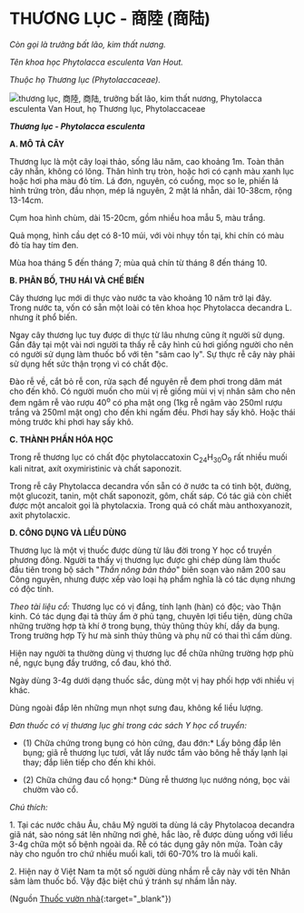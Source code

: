 # THƯƠNG LỤC - 商陸 (商陆)

*Còn gọi là trưởng bất lão, kim thất nương.*

*Tên khoa học Phytolacca esculenta Van Hout.*

*Thuộc họ Thương lục (Phytolaccaceae).*

![thương lục, 商陸, 商陆, trưởng bất lão, kim thất nương, Phytolacca esculenta Van Hout, họ Thương lục, Phytolaccaceae](/imgs/caythuoc/dtl/thuong-luc.jpg)

***Thương lục - Phytolacca esculenta***

**A. MÔ TẢ CÂY**

Thương lục là một cây loại thảo, sống lâu năm, cao khoảng 1m. Toàn thân cây nhẵn, không có lông. Thân hình trụ tròn, hoặc hơi có cạnh màu xanh lục hoặc hơi pha màu đỏ tím. Lá đơn, nguyên, có cuống, mọc so le, phiến lá hình trứng tròn, đầu nhọn, mép lá nguyên, 2 mặt lá nhẵn, dài 10-38cm, rộng 13-14cm.

Cụm hoa hình chùm, dài 15-20cm, gồm nhiều hoa mẫu 5, màu trắng.

Quả mọng, hình cầu dẹt có 8-10 múi, với vòi nhụy tồn tại, khi chín có màu đỏ tía hay tím đen.

Mùa hoa tháng 5 đến tháng 7; mùa quả chín từ tháng 8 đến tháng 10.

**B. PHÂN BỐ, THU HÁI VÀ CHẾ BIẾN**

Cây thương lục mới di thực vào nước ta vào khoảng 10 năm trở lại đây. Trong nước ta, vốn có sẵn một loài có tên khoa học Phytolacca decandra L. nhưng ít phổ biến.

Ngay cây thương lục tuy được di thực từ lâu nhưng cũng ít người sử dụng. Gần đây tại một vài nơi người ta thấy rễ cây hình củ hơi giống người cho nên có người sử dụng làm thuốc bổ với tên "sâm cao ly". Sự thực rễ cây này phải sử dụng hết sức thận trọng vì có chất độc.

Đào rễ về, cắt bỏ rễ con, rửa sạch để nguyên rễ đem phơi trong dâm mát cho đến khô. Có người muốn cho mùi vị rễ giống mùi vị vị nhân sâm cho nên đem ngâm rễ vào rượu 40<sup>o</sup> có pha mật ong (1kg rễ ngâm vào 250ml rượu trắng và 250ml mật ong) cho đến khi ngấm đều. Phơi hay sấy khô. Hoặc thái mỏng trước khi phơi hay sấy khô.

**C. THÀNH PHẦN HÓA HỌC**

Trong rễ thương lục có chất độc phytolaccatoxin C<sub>24</sub>H<sub>30</sub>O<sub>9</sub> rất nhiều muối kali nitrat, axít oxymiristinic và chất saponozit.

Trong rễ cây Phytolacca decandra vốn sẵn có ở nước ta có tinh bột, đường, một glucozit, tanin, một chất saponozit, gôm, chất sáp. Có tác giả còn chiết được một ancaloit gọi là phytolacxia. Trong quả có chất màu anthoxyanozit, axit phytolacxic.

**D. CÔNG DỤNG VÀ LIỀU DÙNG**

Thương lục là một vị thuốc được dùng từ lâu đời trong Y học cổ truyền phương đông. Người ta thấy vị thương lục được ghi chép dùng làm thuốc đầu tiên trong bộ sách "*Thần nông bản thảo*" biên soạn vào năm 200 sau Công nguyên, nhưng được xếp vào loại hạ phẩm nghĩa là có tác dụng nhưng có độc tính.

*Theo tài liệu cổ:* Thương lục có vị đắng, tính lạnh (hàn) có độc; vào Thận kinh. Có tác dụng đại tả thùy ẩm ở phủ tạng, chuyên lợi tiểu tiện, dùng chữa những trường hợp tà khí ở trong bụng, thủy thũng thủy khí, dầy da bụng. Trong trường hợp Tỳ hư mà sinh thủy thũng và phụ nữ có thai thì cấm dùng.

Hiện nay người ta thường dùng vị thương lục để chữa những trường hợp phù nề, ngực bụng đầy trướng, cổ đau, khó thở.

Ngày dùng 3-4g dưới dạng thuốc sắc, dùng một vị hay phối hợp với nhiều vị khác.

Dùng ngoài đắp lên những mụn nhọt sưng đau, không kể liều lượng.

*Đơn thuốc có vị thương lục ghi trong các sách Y học cổ truyển:*

* (1) Chữa chứng trong bụng có hòn cứng, đau đớn:* Lấy bông đắp lên bụng; giã rễ thương lục tươi, vắt lấy nước tẩm vào bông hễ thấy lạnh lại thay; đắp liên tiếp cho đến khi khỏi.

* (2) Chữa chứng đau cổ họng:* Dùng rễ thương lục nướng nóng, bọc vải chườm vào cổ.

*Chú thích:*

1\. Tại các nước châu Âu, châu Mỹ người ta dùng lá cây Phytolacoa decandra giã nát, sào nóng sát lên những nơi ghẻ, hắc lào, rễ được dùng uống với liều 3-4g chữa một số bệnh ngoài da. Rễ có tác dụng gây nôn mửa. Toàn cây này cho nguồn tro chứ nhiều muối kali, tới 60-70% tro là muối kali.

2\. Hiện nay ở Việt Nam ta một số người dùng nhầm rễ cây này với tên Nhân sâm làm thuốc bổ. Vậy đặc biệt chú ý tránh sự nhầm lẫn này.


(Nguồn [Thuốc vườn nhà](http://thuocvuonnha.com){:target="_blank"})